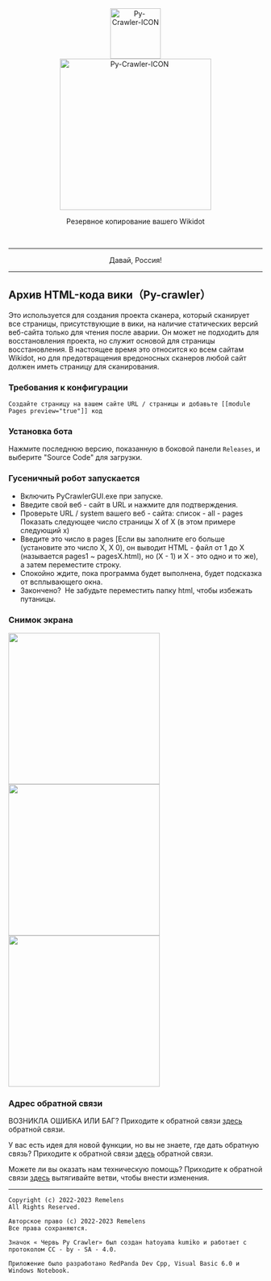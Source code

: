 <div class="center" align="center">
  <a href="#">
    <img alt="Py-Crawler-ICON" src="https://rmlsdisk.wikidot.com/local--files/file:github/Pyc" width="100px">
  </a><br/>
  <img alt="Py-Crawler-ICON" src="https://rmlsdisk.wikidot.com/local--files/file:github/pyctext.png" width="300px">
  <p>Резервное копирование вашего Wikidot</p>
  <img alt="" src="https://img.shields.io/github/license/Remelens/WD-crawler">&nbsp;&nbsp;<img alt="" src="https://img.shields.io/github/v/release/Remelens/WD-Crawler?include_prereleases">&nbsp;&nbsp;<img alt="" src="https://img.shields.io/github/stars/Remelens/WD-crawler">
</div>

-----------
<p align="center">Давай, Россия!</p>
 
----------
## Архив HTML-кода вики（Py-crawler）

Это используется для создания проекта сканера, который сканирует все страницы, присутствующие в вики, на наличие статических версий веб-сайта только для чтения после аварии. Он может не подходить для восстановления проекта, но служит основой для страницы восстановления.
В настоящее время это относится ко всем сайтам Wikidot, но для предотвращения вредоносных сканеров любой сайт должен иметь страницу для сканирования.

### **Требования к конфигурации**
```
Создайте страницу на вашем сайте URL / страницы и добавьте [[module Pages preview="true"]] код
```

### **Установка бота**
 Нажмите последнюю версию, показанную в боковой панели `Releases`, и выберите "Source Code" для загрузки. 

### **Гусеничный робот запускается**
* Включить PyCrawlerGUI.exe при запуске. 
* Введите свой веб - сайт в URL и нажмите для подтверждения. 
* Проверьте URL / system вашего веб - сайта: список - all - pages Показать следующее число страницы X of X (в этом примере следующий x) 
* Введите это число в pages [Если вы заполните его больше (установите это число X, X 0), он выводит HTML - файл от 1 до X (называется pages1 ~ pagesX.html), но (X - 1) и X - это одно и то же), а затем переместите строку. 
* Спокойно ждите, пока программа будет выполнена, будет подсказка от всплывающего окна. 
* Закончено?  Не забудьте переместить папку html, чтобы избежать путаницы. 

### **Снимок экрана**
<img alt="" src="https://s1.ax1x.com/2023/02/20/pSXVpQJ.jpg" width="300px">  
<img alt="" src="https://s1.ax1x.com/2023/02/20/pSXExWF.jpg" width="300px">  
<img alt="" src="https://s1.ax1x.com/2023/02/20/pSXEzz4.jpg" width="300px">

### **Адрес обратной связи**
ВОЗНИКЛА ОШИБКА ИЛИ БАГ? Приходите к обратной связи [здесь](https://github.com/Remelens/WD-crawler/issues) обратной связи.

У вас есть идея для новой функции, но вы не знаете, где дать обратную связь? Приходите к обратной связи [здесь](https://github.com/Remelens/WD-crawler/issues) обратной связи.

Можете ли вы оказать нам техническую помощь? Приходите к обратной связи [здесь](https://github.com/Remelens/WD-crawler/fork) вытягивайте ветви, чтобы внести изменения.

----------
```
Copyright (c) 2022-2023 Remelens
All Rights Reserved.

Авторское право (c) 2022-2023 Remelens
Все права сохраняются.

Значок « Червь Py Crawler» был создан hatoyama kumiko и работает с протоколом CC - by - SA - 4.0.

Приложение было разработано RedPanda Dev Cpp, Visual Basic 6.0 и Windows Notebook.
```
